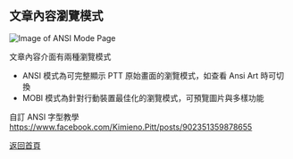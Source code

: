 ## 文章內容瀏覽模式

![Image of ANSI Mode Page](../v1/images/ansi_mode.png) 

文章內容介面有兩種瀏覽模式  

* ANSI 模式為可完整顯示 PTT 原始畫面的瀏覽模式，如查看 Ansi Art 時可切換  
* MOBI 模式為針對行動裝置最佳化的瀏覽模式，可預覽圖片與多樣功能

自訂 ANSI 字型教學
https://www.facebook.com/Kimieno.Pitt/posts/902351359878655  
  
[返回首頁](https://kimieno.github.io/android.pitt) 